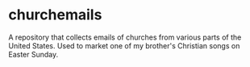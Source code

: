 # churchemails
A repository that collects emails of churches from various parts of the United States. Used to market one of my brother's Christian songs on Easter Sunday.
